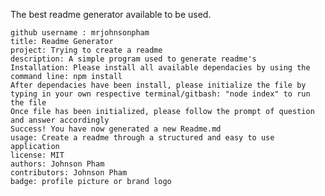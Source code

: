 The best readme generator available to be used.

    github username : mrjohnsonpham
    title: Readme Generator
    project: Trying to create a readme
    description: A simple program used to generate readme's
    Installation: Please install all available dependacies by using the command line: npm install 
    After dependacies have been install, please initialize the file by typing in your own respective terminal/gitbash: "node index" to run the file
    Once file has been initialized, please follow the prompt of question and answer accordingly
    Success! You have now generated a new Readme.md 
    usage: Create a readme through a structured and easy to use application
    license: MIT
    authors: Johnson Pham
    contributors: Johnson Pham
    badge: profile picture or brand logo